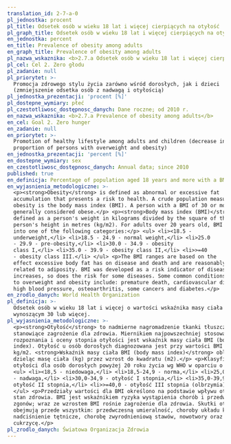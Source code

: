 ```yaml
---
translation_id: 2-7-a-0
pl_jednostka: procent
pl_title: Odsetek osób w wieku 18 lat i więcej cierpiących na otyłość
pl_graph_title: Odsetek osób w wieku 18 lat i więcej cierpiących na otyłość
en_jednostka: percent
en_title: Prevalence of obesity among adults
en_graph_title: Prevalence of obesity among adults
pl_nazwa_wskaznika: <b>2.7.a Odsetek osób w wieku 18 lat i więcej cierpiących na otyłość</b>
pl_cel: Cel 2. Zero głodu
pl_zadanie: null
pl_priorytet: >-
  Promocja zdrowego stylu życia zarówno wśród dorosłych, jak i dzieci
  (zmniejszenie odsetka osób z nadwagą i otyłością)
pl_jednostka_prezentacji: 'procent [%]'
pl_dostepne_wymiary: płeć
pl_czestotliwosc_dostępnosc_danych: Dane roczne; od 2010 r.
en_nazwa_wskaznika: <b>2.7.a Prevalence of obesity among adults</b>
en_cel: Goal 2. Zero hunger
en_zadanie: null
en_priorytet: >-
  Promotion of healthy lifestyle among adults and children (decrease in
  proportion of persons with overweight and obesity)
en_jednostka_prezentacji: 'percent [%]'
en_dostepne_wymiary: sex
en_czestotliwosc_dostępnosc_danych: Annual data; since 2010
published: true
en_definicja: Percentage of population aged 18 years and more with a BMI equal 30 or more.
en_wyjasnienia_metodologiczne: >-
  <p><strong>Obesity</strong> is defined as abnormal or excessive fat
  accumulation that presents a risk to health. A crude population measure of
  obesity is the body mass index (BMI). A person with a BMI of 30 or more is
  generally considered obese.</p> <p><strong>Body mass index (BMI)</strong> is
  defined as a person's weight in kilograms divided by the square of the
  person's height in metres (kg/m2). For adults over 20 years old, BMI falls
  into one of the following categories:</p> <ul> <li><18.5 -
  underweight,</li> <li>18.5 - 24.9 - normal weight,</li> <li>25.0
  - 29.9 - pre-obesity,</li> <li>30.0 - 34.9 - obesity
  class I,</li> <li>35.0 - 39.9 - obesity class II,</li> <li>>=40
  - obesity class III.</li> </ul> <p>The BMI ranges are based on the
  effect excessive body fat has on disease and death and are reasonably well
  related to adiposity. BMI was developed as a risk indicator of disease; as BMI
  increases, so does the risk for some diseases. Some common conditions related
  to overweight and obesity include: premature death, cardiovascular diseases,
  high blood pressure, osteoarthritis, some cancers and diabetes.</p>
en_zrodlo_danych: World Health Organization
pl_definicja: >-
  Odsetek osób w wieku 18 lat i więcej o wartości wskaźnika masy ciała (BMI)
  wynoszącym 30 lub więcej.
pl_wyjasnienia_metodologiczne: >-
  <p><strong>Otyłość</strong> to nadmierne nagromadzenie tkanki tłuszczowej,
  stanowiące zagrożenie dla zdrowia. Miernikiem najpowszechniej stosowanym do
  rozpoznania i oceny stopnia otyłości jest wskaźnik masy ciała BMI (body mass
  index). Otyłość u osób dorosłych diagnozowana jest przy wartości BMI 30,0
  kg/m2. <strong>Wskaźnik masy ciała BMI (body mass index)</strong> oblicza się
  dzieląc masę ciała (kg) przez wzrost do kwadratu (m2).</p> <p>Klasyfikacja
  otyłości dla osób dorosłych powyżej 20 roku życia wg WHO w oparciu o BMI:</p>
  <ul> <li><18,5 - niedowaga,</li> <li>18,5-24,9 - norma,</li> <li>25,0-29,9
  - nadwaga,</li> <li>30,0-34,9 - otyłość I stopnia,</li> <li>35,0-39,9 -
  otyłość II stopnia,</li> <li>>=40,0 - otyłość III stopnia (olbrzymia).</li>
  </ul> <p>Przedziały wartości dla BMI określono na podstawie wpływu otyłości na
  stan zdrowia. BMI jest wskaźnikiem ryzyka wystąpienia chorób i przedwczesnych
  zgonów; wraz ze wzrostem BMI rośnie zagrożenie dla zdrowia. Skutki otyłości
  obejmują przede wszystkim: przedwczesną umieralność, choroby układu krążenia,
  nadciśnienie tętnicze, chorobę zwyrodnieniową stawów, nowotwory oraz
  cukrzycę.</p>
pl_zrodlo_danych: Światowa Organizacja Zdrowia
---
```

